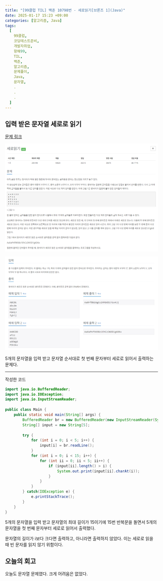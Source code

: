 ```yaml
---
title: "[99클럽 TIL] 백준 10798번 - 세로읽기[브론즈 1](Java)"
date: 2025-01-17 15:23 +09:00
categories: [알고리즘, Java]
tags:
  [
    99클럽,
    코딩테스트준비,
    개발자취업,
    항해99,
    TIL,
    백준,
    알고리즘,
    문제풀이,
    Java,
    문자열,
    .
    .
    .
  ]
---
```


## 입력 받은 문자열 세로로 읽기

[문제 링크](https://www.acmicpc.net/problem/10798)

![문제 설명](https://github.com/jungi0531/images/blob/main/99club_02/algorithm_99club_05_01.png?raw=true)

![문제 설명](https://github.com/jungi0531/images/blob/main/99club_02/algorithm_99club_05_02.png?raw=true)

5개의 문자열을 입력 받고 문자열 순서대로 첫 번째 문자부터 세로로 읽어서 출력하는 문제다.

---

작성한 코드

```java
import java.io.BufferedReader;
import java.io.IOException;
import java.io.InputStreamReader;

public class Main {
    public static void main(String[] args) {
        BufferedReader br = new BufferedReader(new InputStreamReader(System.in));
        String[] input = new String[5];

        try {
            for (int i = 0; i < 5; i++) {
                input[i] = br.readLine();
            }
            for (int i = 0; i < 15; i++) {
                for (int ii = 0; ii < 5; ii++) {
                    if (input[ii].length() > i) {
                        System.out.print(input[ii].charAt(i));
                    }
                }
            }
        } catch(IOException e) {
            e.printStackTrace();
        }
    }
}
```

5개의 문자열을 입력 받고 문자열의 최대 길이가 15이기에 15번 반복문을 돌면서 5개의 문자열을 첫 번째 문자부터 세로로 읽어서 출력했다.

문자열의 길이가 i보다 크다면 출력하고, 아니라면 출력하지 않았다. 이는 세로로 읽을 때 빈 문자를 읽지 않기 위함이다.

## 오늘의 회고

오늘도 문자열 문제였다. 크게 어려움은 없었다.